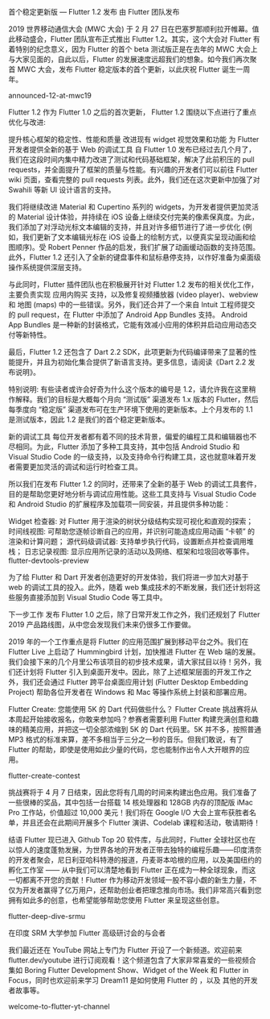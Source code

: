 首个稳定更新版 — Flutter 1.2 发布
由 Flutter 团队发布

2019 世界移动通信大会 (MWC 大会) 于 2 月 27 日在巴塞罗那顺利拉开帷幕。值此移动盛会，Flutter 团队宣布正式推出 Flutter 1.2。其实，这个大会对 Flutter 有着特别的纪念意义，因为 Flutter 的首个 beta 测试版正是在去年的 MWC 大会上与大家见面的，自此以后，Flutter 的发展速度远超我们的想象。如今我们再次聚首 MWC 大会，发布 Flutter 稳定版本的首个更新，以此庆祝 Flutter 诞生一周年。

announced-12-at-mwc19

Flutter 1.2
作为 Flutter 1.0 之后的首次更新， Flutter 1.2 围绕以下点进行了重点优化与改进:

提升核心框架的稳定性、性能和质量
改进现有 widget 视觉效果和功能
为 Flutter 开发者提供全新的基于 Web 的调试工具
自 Flutter 1.0 发布已经过去几个月了，我们在这段时间内集中精力改进了测试和代码基础框架，解决了此前积压的 pull requests，并全面提升了框架的质量与性能。有兴趣的开发者们可以前往 Flutter wiki 页面，查看完整的 pull requests 列表。此外，我们还在这次更新中加强了对 Swahili 等新 UI 设计语言的支持。

我们将继续改进 Material 和 Cupertino 系列的 widgets，为开发者提供更加灵活的 Material 设计体验，并持续在 iOS 设备上继续交付完美的像素保真度。为此，我们添加了对浮动光标文本编辑的支持，并且对许多细节进行了进一步优化 (例如，我们更新了文本编辑光标在 iOS 设备上的绘制方式，以便真实呈现动画和绘图顺序)。受 Robert Penner 作品的启发，我们扩展了动画缓动函数的支持范围。此外，Flutter 1.2 还引入了全新的键盘事件和鼠标悬停支持，以作好准备为桌面级操作系统提供深层支持。

与此同时，Flutter 插件团队也在积极展开针对 Flutter 1.2 发布的相关优化工作，主要负责实现 应用内购买 支持，以及修复视频播放器 (video player)、webview 和 地图 (maps) 中的一些错误。另外，我们还合并了一个来自 Intuit 工程师提交的 pull request，在 Flutter 中添加了 Android App Bundles 支持。 Android App Bundles 是一种新的封装格式，它能有效减小应用的体积并启动应用动态交付等新特性。

最后，Flutter 1.2 还包含了 Dart 2.2 SDK，此项更新为代码编译带来了显著的性能提升，并且为初始化集合提供了新语言支持。更多信息，请阅读《Dart 2.2 发布说明》。

特别说明: 有些读者或许会好奇为什么这个版本的编号是 1.2，请允许我在这里稍作解释。我们的目标是大概每个月向 “测试版” 渠道发布 1.x 版本的 Flutter，然后每季度向 “稳定版” 渠道发布可在生产环境下使用的更新版本。上个月发布的 1.1 是测试版本，因此 1.2 是我们的首个稳定更新版本。

新的调试工具
每位开发者都有着不同的技术背景，偏爱的编程工具和编辑器也不尽相同。为此，Flutter 添加了多种工具支持，其中包括 Android Studio 和 Visual Studio Code 的一级支持，以及支持命令行构建工具，这也就意味着开发者需要更加灵活的调试和运行时检查工具。

所以我们在发布 Flutter 1.2 的同时，还带来了全新的基于 Web 的调试工具套件，目的是帮助您更好地分析与调试应用性能。这些工具支持与 Visual Studio Code 和 Android Studio 的扩展程序及加载项一同安装，并且提供多种功能：

Widget 检查器: 对 Flutter 用于渲染的树状分级结构实现可视化和直观的探索；
时间线视图: 可帮助您逐帧诊断自己的应用，并识别可能造成应用动画 “卡顿” 的渲染和计算问题；
源代码级调试器: 支持单步执行代码，设置断点并检查调用堆栈；
日志记录视图: 显示应用所记录的活动以及网络、框架和垃圾回收等事件。
flutter-devtools-preview

为了给 Flutter 和 Dart 开发者创造更好的开发体验，我们将进一步加大对基于 web 的调试工具的投入。此外，随着 web 集成技术的不断发展，我们还计划将这些服务直接添加到 Visual Studio Code 等工具中。

下一步工作
发布 Flutter 1.0 之后，除了日常开发工作之外，我们还规划了 Flutter 2019 产品路线图，从中您会发现我们未来仍很多工作要做。

2019 年的一个工作重点是将 Flutter 的应用范围扩展到移动平台之外。我们在 Flutter Live 上启动了 Hummingbird 计划，加快推进 Flutter 在 Web 端的发展。我们会接下来的几个月里公布该项目的初步技术成果，请大家拭目以待！另外，我们还计划将 Flutter 引入到桌面开发中。因此，除了上述框架层面的开发工作之外，我们还会通过 Flutter 跨平台桌面应用计划 (Flutter Desktop Embedding Project) 帮助各位开发者在 Windows 和 Mac 等操作系统上封装和部署应用。

Flutter Create: 您能使用 5K 的 Dart 代码做些什么？
Flutter Create 挑战赛将从本周起开始接收报名，你敢来参加吗？参赛者需要利用 Flutter 构建充满创意和趣味的精美应用，并把这一切全部浓缩到 5K 的 Dart 代码里。5K 并不多，按照普通 MP3 格式的标准来算，差不多相当于三分之一秒的音乐。但我们敢说，有了 Flutter 的帮助，即使是使用如此少量的代码，您也能制作出令人大开眼界的应用。

flutter-create-contest

挑战赛将于 4 月 7 日结束，因此您将有几周的时间来构建出色应用。我们准备了一些很棒的奖品，其中包括一台搭载 14 核处理器和 128GB 内存的顶配版 iMac Pro 工作站，价值超过 10,000 美元！我们将在 Google I/O 大会上宣布获胜者名单，并且还会在此期间开展多个 Flutter 演讲、Codelab 课程和活动，敬请期待！

结语
Flutter 现已进入 Github Top 20 软件库，与此同时，Flutter 全球社区也在以惊人的速度蓬勃发展，为世界各地的开发者正带去独特的编程乐趣——印度清奈的开发者聚会，尼日利亚哈科特港的报道，丹麦哥本哈根的应用，以及美国纽约的孵化工作室 —— 从中我们可以清楚地看到 Flutter 正在成为一种全球现象，而这一切都离不开您的贡献！Flutter 作为移动开发领域一股不容小觑的新生力量，不仅为开发者赢得了亿万用户，还帮助创业者把理念推向市场。我们非常高兴看到您拥有如此多的创意，也希望能够帮助您使用 Flutter 来呈现这些创意。

flutter-deep-dive-srmu

在印度 SRM 大学参加 Flutter 高级研讨会的与会者

我们最近还在 YouTube 网站上专门为 Flutter 开设了一个新频道。欢迎前来 flutter.dev/youtube 进行订阅观看！这个频道包含了大家非常喜爱的一些视频合集如 Boring Flutter Development Show、Widget of the Week 和 Flutter in Focus，同时也欢迎前来学习 Dream11 是如何使用 Flutter 的 ，以及 其他的开发者故事等。

welcome-to-flutter-yt-channel